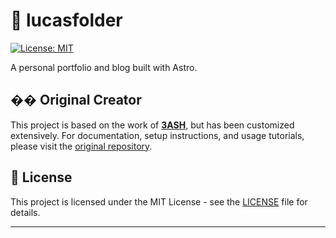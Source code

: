 # 📁 lucasfolder

[![License: MIT](https://img.shields.io/badge/License-MIT-yellow.svg)](./LICENSE)

A personal portfolio and blog built with Astro.

## �‍� Original Creator

This project is based on the work of **[3ASH](https://github.com/3ASH)**, but has been customized extensively.
For documentation, setup instructions, and usage tutorials, please visit the [original repository](https://github.com/3ASH).

## 📄 License

This project is licensed under the MIT License - see the [LICENSE](./LICENSE) file for details.

---